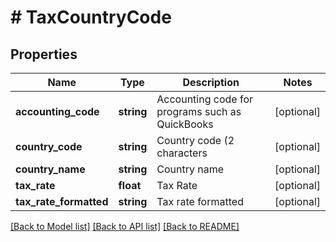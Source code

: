 # # TaxCountryCode

## Properties

Name | Type | Description | Notes
------------ | ------------- | ------------- | -------------
**accounting_code** | **string** | Accounting code for programs such as QuickBooks | [optional]
**country_code** | **string** | Country code (2 characters | [optional]
**country_name** | **string** | Country name | [optional]
**tax_rate** | **float** | Tax Rate | [optional]
**tax_rate_formatted** | **string** | Tax rate formatted | [optional]

[[Back to Model list]](../../README.md#models) [[Back to API list]](../../README.md#endpoints) [[Back to README]](../../README.md)
